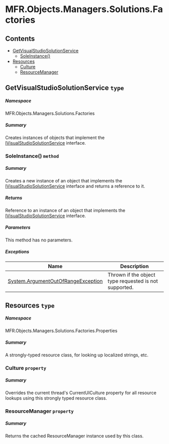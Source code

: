 <a name='assembly'></a>
# MFR.Objects.Managers.Solutions.Factories

## Contents

- [GetVisualStudioSolutionService](#T-MFR-Objects-Managers-Solutions-Factories-GetVisualStudioSolutionService 'MFR.Objects.Managers.Solutions.Factories.GetVisualStudioSolutionService')
  - [SoleInstance()](#M-MFR-Objects-Managers-Solutions-Factories-GetVisualStudioSolutionService-SoleInstance 'MFR.Objects.Managers.Solutions.Factories.GetVisualStudioSolutionService.SoleInstance')
- [Resources](#T-MFR-Objects-Managers-Solutions-Factories-Properties-Resources 'MFR.Objects.Managers.Solutions.Factories.Properties.Resources')
  - [Culture](#P-MFR-Objects-Managers-Solutions-Factories-Properties-Resources-Culture 'MFR.Objects.Managers.Solutions.Factories.Properties.Resources.Culture')
  - [ResourceManager](#P-MFR-Objects-Managers-Solutions-Factories-Properties-Resources-ResourceManager 'MFR.Objects.Managers.Solutions.Factories.Properties.Resources.ResourceManager')

<a name='T-MFR-Objects-Managers-Solutions-Factories-GetVisualStudioSolutionService'></a>
## GetVisualStudioSolutionService `type`

##### Namespace

MFR.Objects.Managers.Solutions.Factories

##### Summary

Creates instances of objects that implement the
[IVisualStudioSolutionService](#T-MFR-Objects-Managers-Solutions-Interfaces-IVisualStudioSolutionService 'MFR.Objects.Managers.Solutions.Interfaces.IVisualStudioSolutionService')
interface.

<a name='M-MFR-Objects-Managers-Solutions-Factories-GetVisualStudioSolutionService-SoleInstance'></a>
### SoleInstance() `method`

##### Summary

Creates a new instance of an object that implements the
[IVisualStudioSolutionService](#T-MFR-Objects-Managers-Solutions-Interfaces-IVisualStudioSolutionService 'MFR.Objects.Managers.Solutions.Interfaces.IVisualStudioSolutionService')
interface and returns a reference to it.

##### Returns

Reference to an instance of an object that implements the
[IVisualStudioSolutionService](#T-MFR-Objects-Managers-Solutions-Interfaces-IVisualStudioSolutionService 'MFR.Objects.Managers.Solutions.Interfaces.IVisualStudioSolutionService')
interface.

##### Parameters

This method has no parameters.

##### Exceptions

| Name | Description |
| ---- | ----------- |
| [System.ArgumentOutOfRangeException](http://msdn.microsoft.com/query/dev14.query?appId=Dev14IDEF1&l=EN-US&k=k:System.ArgumentOutOfRangeException 'System.ArgumentOutOfRangeException') | Thrown if the object type requested is not supported. |

<a name='T-MFR-Objects-Managers-Solutions-Factories-Properties-Resources'></a>
## Resources `type`

##### Namespace

MFR.Objects.Managers.Solutions.Factories.Properties

##### Summary

A strongly-typed resource class, for looking up localized strings, etc.

<a name='P-MFR-Objects-Managers-Solutions-Factories-Properties-Resources-Culture'></a>
### Culture `property`

##### Summary

Overrides the current thread's CurrentUICulture property for all
  resource lookups using this strongly typed resource class.

<a name='P-MFR-Objects-Managers-Solutions-Factories-Properties-Resources-ResourceManager'></a>
### ResourceManager `property`

##### Summary

Returns the cached ResourceManager instance used by this class.
